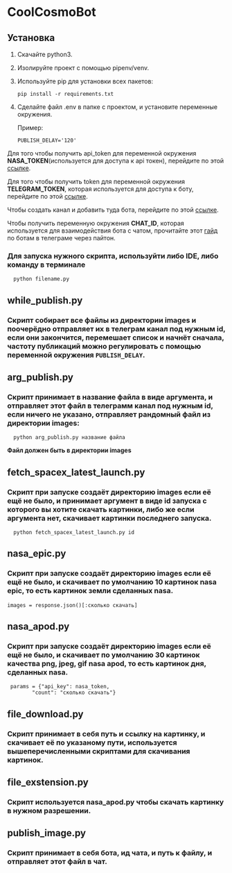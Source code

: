 # CoolCosmoBot
## Установка
1. Скачайте python3.
1. Изолируйте проект с помощью pipenv/venv.
1. Используйте pip для установки всех пакетов:

    ```pip install -r requirements.txt```

1. Сделайте файл .env в папке с проектом, и установите переменные окружения.
  
      Пример:
  
     ```PUBLISH_DELAY='120'```
     
Для того чтобы получить api_token для переменной окружения **NASA_TOKEN**(используется для доступа к api токен), перейдите по этой [ссылке](https://api.nasa.gov/).

Для того чтобы получить token для переменной окружения **TELEGRAM_TOKEN**, которая используется для доступа к боту, перейдите по этой [ссылке](https://way23.ru/%D1%80%D0%B5%D0%B3%D0%B8%D1%81%D1%82%D1%80%D0%B0%D1%86%D0%B8%D1%8F-%D0%B1%D0%BE%D1%82%D0%B0-%D0%B2-telegram.html).

Чтобы создать канал и добавить туда бота, перейдите по этой [ссылке](https://way23.ru/%D1%80%D0%B5%D0%B3%D0%B8%D1%81%D1%82%D1%80%D0%B0%D1%86%D0%B8%D1%8F-%D0%B1%D0%BE%D1%82%D0%B0-%D0%B2-telegram.html).

Чтобы получить переменную окружения **CHAT_ID**, которая используется для взаимодействия бота с чатом, прочитайте этот [гайд](https://github.com/python-telegram-bot/v13.x-wiki/wiki/Introduction-to-the-API) по ботам в телеграме через пайтон.

### Для запуска нужного скрипта, используйти либо IDE, либо команду в терминале
      python filename.py

## while_publish.py
### Скрипт собирает все файлы из директории images и поочерёдно отправляет их в телеграм канал под нужным id, если они закончится, перемешает список и начнёт сначала, частоту публикаций можно регулировать с помощью переменной окружения ```PUBLISH_DELAY```.

## arg_publish.py
### Скрипт принимает в название файла в виде аргумента, и отправляет этот файл в телеграмм канал под нужным id, если ничего не указано, отправляет рандомный файл из директории images:
      python arg_publish.py название файла
**Файл должен быть в директории images**
## fetch_spacex_latest_launch.py
### Скрипт при запуске создаёт директорию images если её ещё не было, и принимает аргумент в виде id запуска с которого вы хотите скачать картинки, либо же если аргумента нет, скачивает картинки последнего запуска.
      python fetch_spacex_latest_launch.py id
      
## nasa_epic.py
### Скрипт при запуске создаёт директорию images если её ещё не было, и скачивает по умолчанию 10 картинок nasa epic, то есть картинок земли сделанных nasa.
    images = response.json()[:сколько скачать]
    
## nasa_apod.py
### Скрипт при запуске создаёт директорию images если её ещё не было, и скачивает по умолчанию 30 картинок качества png, jpeg, gif nasa apod, то есть картинок дня, сделанных nasa.
     params = {"api_key": nasa_token,
            "count": "сколько скачать"}
            
## file_download.py
### Скрипт принимает в себя путь и ссылку на картинку, и скачивает её по указаному пути, используется вышеперечисленными скриптами для скачивания картинок.

## file_exstension.py
### Скрипт используется nasa_apod.py чтобы скачать картинку в нужном разрешении.

## publish_image.py
### Скрипт принимает в себя бота, ид чата, и путь к файлу, и отправляет этот файл в чат.
